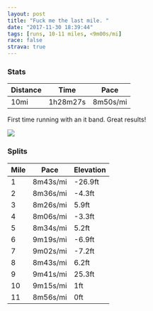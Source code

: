 ```yaml
---
layout: post
title: "Fuck me the last mile. "
date: "2017-11-30 18:39:44"
tags: [runs, 10-11 miles, <9m00s/mi]
race: false
strava: true
---
```


### Stats

| Distance | Time | Pace |
|----------|------|------|
|10mi|1h28m27s|8m50s/mi|

First time running with an it band. Great results!

<img src='https://maps.googleapis.com/maps/api/staticmap?maptype=roadmap&path=enc:qwrwFbjqbM`BkFyI{GlDqLgDcGjKo^fIuBo@eBhKqKfw@tHxd@|KxN|GvFtII`p@bGl\jFhLjApP}BdE|@xIvCfGlC~QdDInInSlEzDnFnO~AzOw@hCb@vBcHhEqGZAlDtAfCaA~KyAoE_HnJ}HsG}ArDcVyCq@eGiFyAsEjFkYwC|@kTiCm@mcAgL_Gd@u@oAgn@cAmXuHnAaJhD{Ho@aG~Kea@|L}^lAaCbEaAdMy_@hDwNc@mBoAN&key=AIzaSyC1MId7bFpkLXNAaYhBSTb8jLyiSqzbDtM&size=800x800&markers=color:yellow|label:S|40.73353,-73.98578&markers=color:green|label:F|40.73386,-73.98438000000002'>

### Splits

| Mile | Pace | Elevation |
|------|------|-----------|
|1|8m43s/mi|-26.9ft|
|2|8m36s/mi|-4.3ft|
|3|8m26s/mi|5.9ft|
|4|8m06s/mi|-3.3ft|
|5|8m34s/mi|5.2ft|
|6|9m19s/mi|-6.9ft|
|7|9m02s/mi|-7.2ft|
|8|8m43s/mi|6.2ft|
|9|9m41s/mi|25.3ft|
|10|9m15s/mi|1ft|
|11|8m56s/mi|0ft|
